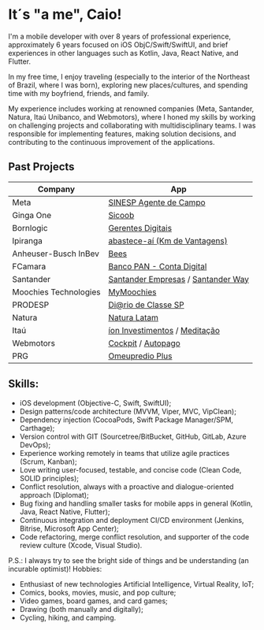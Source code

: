 # It´s "a me", Caio!

I'm a mobile developer with over 8 years of professional experience, approximately 6 years focused on iOS ObjC/Swift/SwiftUI, and brief experiences in other languages such as Kotlin, Java, React Native, and Flutter.

In my free time, I enjoy traveling (especially to the interior of the Northeast of Brazil, where I was born), exploring new places/cultures, and spending time with my boyfriend, friends, and family.

My experience includes working at renowned companies (Meta, Santander, Natura, Itaú Unibanco, and Webmotors), where I honed my skills by working on challenging projects and collaborating with multidisciplinary teams. I was responsible for implementing features, making solution decisions, and contributing to the continuous improvement of the applications.

## Past Projects

| Company | App |
|--|--|
|Meta|[SINESP Agente de Campo](https://apps.apple.com/br/app/agente-de-campo/id1513040092)|
|Ginga One|[Sicoob](https://apps.apple.com/br/app/sicoob/id416696406)
|Bornlogic|[Gerentes Digitais](https://apps.apple.com/br/app/gerentes-digitais/id1578496893)|
|Ipiranga|[abastece-aí (Km de Vantagens)](https://apps.apple.com/br/app/abastece-a%C3%AD-cashback-e-pix/id1052059383)|
|Anheuser-Busch InBev|[Bees](https://apps.apple.com/br/app/parceiro-bees-brasil/id1487803580)|
|FCamara|[Banco PAN - Conta Digital](https://apps.apple.com/br/app/banco-pan-conta-digital/id1410400504)|
|Santander|[Santander Empresas](https://apps.apple.com/br/app/santander-empresas/id615442443) / [Santander Way](https://apps.apple.com/br/app/santander-way/id1154266372)|
|Moochies Technologies|[MyMoochies](https://apps.apple.com/gb/app/mymoochies/id1585809293)|
|PRODESP|[Di@rio de Classe SP](https://apps.apple.com/br/app/di-rio-de-classe-sp/id1548962574)|
|Natura|[Natura Latam](https://apps.apple.com/br/app/natura-perfumes-e-cosm%C3%A9ticos/id1061637276)|
|Itaú|[íon Investimentos](https://apps.apple.com/br/app/%C3%ADon-ita%C3%BA-investimentos/id1531733746) / [Meditação](https://apps.apple.com/br/app/medita%C3%A7%C3%A3o-natura/id1407427495)|
|Webmotors|[Cockpit](https://apps.apple.com/br/app/cockpit/id1069917512) / [Autopago](https://apps.apple.com/br/app/webmotors-autopago/id1422505821)|
|PRG|[Omeupredio Plus](https://apps.apple.com/br/app/omeupredio-plus/id1503807143)|

## Skills:
- iOS development (Objective-C, Swift, SwiftUI);
- Design patterns/code architecture (MVVM, Viper, MVC, VipClean);
- Dependency injection (CocoaPods, Swift Package Manager/SPM, Carthage);
- Version control with GIT (Sourcetree/BitBucket, GitHub, GitLab, Azure DevOps);
- Experience working remotely in teams that utilize agile practices (Scrum, Kanban);
- Love writing user-focused, testable, and concise code (Clean Code, SOLID principles);
- Conflict resolution, always with a proactive and dialogue-oriented approach (Diplomat);
- Bug fixing and handling smaller tasks for mobile apps in general (Kotlin, Java, React Native, Flutter);
- Continuous integration and deployment CI/CD environment (Jenkins, Bitrise, Microsoft App Center);
- Code refactoring, merge conflict resolution, and supporter of the code review culture (Xcode, Visual Studio). 

P.S.: I always try to see the bright side of things and be understanding (an incurable optimist)!
Hobbies:

- Enthusiast of new technologies Artificial Intelligence, Virtual Reality, IoT;
- Comics, books, movies, music, and pop culture;
- Video games, board games, and card games;
- Drawing (both manually and digitally);
- Cycling, hiking, and camping.

